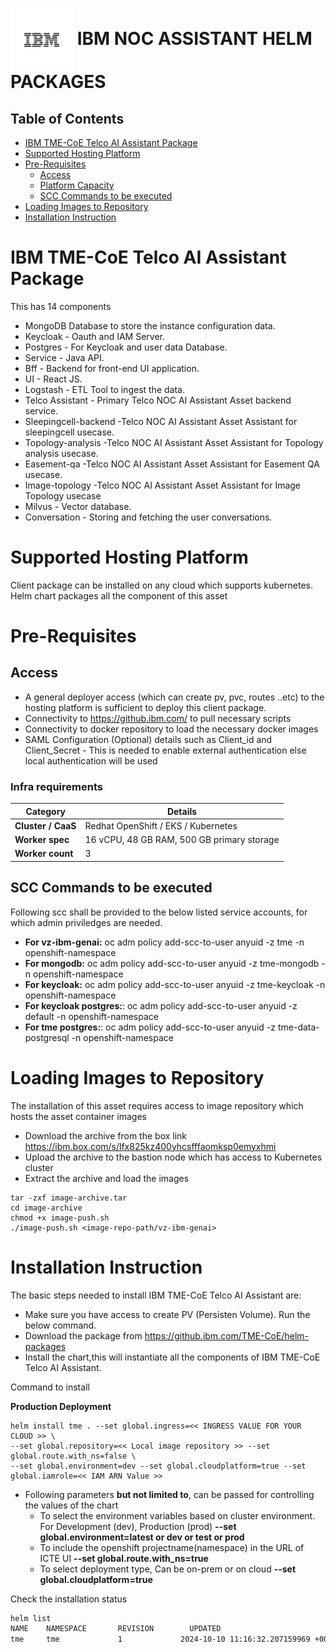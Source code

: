 <h1>
  <img align="center" height="100" src="image.png" style="vertical-align: middle;">
  IBM NOC ASSISTANT HELM PACKAGES
</h1>

## Table of Contents
- [IBM TME-CoE Telco AI Assistant Package](#telco-AI-Assistant-package)
- [Supported Hosting Platform](#supported-hosting-platform)
- [Pre-Requisites](#pre-requisites)
  * [Access](#access)
  * [Platform Capacity](#platform-capacity)
  * [SCC Commands to be executed](#scc-commands-to-be-executed)
- [Loading Images to Repository](#loading-images-to-repository)
- [Installation Instruction](#installation-instruction)

# IBM TME-CoE Telco AI Assistant Package
This has 14 components
* MongoDB Database to store the instance configuration data.
* Keycloak - Oauth and IAM Server.
* Postgres - For Keycloak and user data Database.
* Service - Java API.
* Bff - Backend for front-end UI application.
* UI - React JS.
* Logstash - ETL Tool to ingest the data.
* Telco Assistant - Primary Telco NOC AI Assistant Asset backend service.
* Sleepingcell-backend -Telco NOC AI Assistant Asset Assistant for sleepingcell usecase.
* Topology-analysis -Telco NOC AI Assistant Asset Assistant for Topology analysis usecase.
* Easement-qa -Telco NOC AI Assistant Asset Assistant for Easement QA usecase.
* Image-topology -Telco NOC AI Assistant Asset Assistant for Image Topology usecase
* Milvus - Vector database.
* Conversation - Storing and fetching the user conversations.

# Supported Hosting Platform
Client package can be installed on any cloud which supports kubernetes. Helm chart packages all the component of this asset

# Pre-Requisites
## Access
* A general deployer access (which can create pv, pvc, routes ..etc) to the hosting platform is    sufficient    to deploy this client package.
* Connectivity to https://github.ibm.com/ to pull necessary scripts
* Connectivity to docker repository to load the necessary docker images
* SAML Configuration (Optional) details such as Client_id and Client_Secret - This is needed to enable external authentication else local authentication will be used

### Infra requirements

| **Category**           | **Details**                                         |
|-----------------------|-----------------------------------------------------|
| **Cluster / CaaS**    | Redhat OpenShift / EKS / Kubernetes     |
| **Worker spec**              | 16 vCPU, 48 GB RAM, 500 GB primary storage        |
| **Worker count**            | 3                                                   |

## SCC Commands to be executed
Following scc shall be provided to the below listed service accounts, for which admin priviledges are needed.

* **For vz-ibm-genai:**
oc adm policy add-scc-to-user anyuid -z tme -n openshift-namespace
* **For mongodb:**
oc adm policy add-scc-to-user anyuid -z tme-mongodb -n openshift-namespace
* **For keycloak:** 
oc adm policy add-scc-to-user anyuid -z tme-keycloak -n openshift-namespace
* **For keycloak postgres:**:
oc adm policy add-scc-to-user anyuid -z default -n openshift-namespace
* **For tme postgres:**:
oc adm policy add-scc-to-user anyuid -z tme-data-postgresql -n openshift-namespace

# Loading Images to Repository

The installation of this asset requires access to image repository which hosts the asset container images
* Download the archive from the box link https://ibm.box.com/s/lfx825kz400yhcsfffaomksp0emyxhmi
* Upload the archive to the bastion node which has access to Kubernetes cluster
* Extract the archive and load the images

```
tar -zxf image-archive.tar
cd image-archive
chmod +x image-push.sh
./image-push.sh <image-repo-path/vz-ibm-genai>
```

# Installation Instruction

The basic steps needed to install IBM TME-CoE Telco AI Assistant are:
* Make sure you have access to create PV (Persisten Volume). Run the below command.
* Download the package from https://github.ibm.com/TME-CoE/helm-packages
* Install the chart,this will instantiate all the components of IBM TME-CoE Telco AI Assistant.

Command to install

**Production Deployment**
```
helm install tme . --set global.ingress=<< INGRESS VALUE FOR YOUR CLOUD >> \
--set global.repository=<< Local image repository >> --set global.route.with_ns=false \
--set global.environment=dev --set global.cloudplatform=true --set global.iamrole=<< IAM ARN Value >>
```

* Following parameters **but not limited to**, can be passed for controlling the values of the chart
   * To select the environment variables based on cluster environment. For Development (dev), Production (prod)
     **--set global.environment=latest or dev or test or prod**
   * To include the openshift projectname(namespace) in the URL of ICTE UI
     **--set global.route.with_ns=true**
   * To select deployment type, Can be on-prem or on cloud
     **--set global.cloudplatform=true**  

Check the installation status
```bash
helm list
NAME    NAMESPACE       REVISION        UPDATED                                 STATUS          CHART           APP VERSION
tme     tme             1             2024-10-10 11:16:32.207159969 +0000 UTC   deployed        tme-1.0.0       1.1
```
